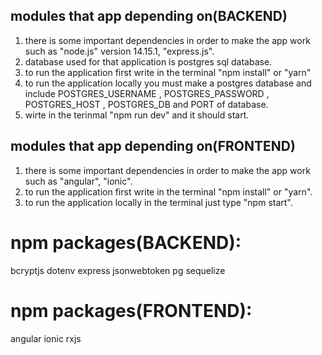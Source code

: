 ## modules that app depending on(BACKEND)
1. there is some important dependencies in order to make the app work such as "node.js" version 14.15.1, "express.js".
2. database used for that application is postgres sql database.
3. to run the application first write in the terminal "npm install" or "yarn"
4. to run the application locally you must make a postgres database and include POSTGRES_USERNAME , POSTGRES_PASSWORD , POSTGRES_HOST , POSTGRES_DB and PORT of database.
5. wirte in the terinmal "npm run dev" and it should start.
## modules that app depending on(FRONTEND)
1. there is some important dependencies in order to make the app work such as "angular", "ionic".
2. to run the application first write in the terminal "npm install" or "yarn".
3. to run the application locally in the terminal just type "npm start".

# npm packages(BACKEND):
bcryptjs
dotenv
express
jsonwebtoken
pg
sequelize
# npm packages(FRONTEND):
angular
ionic
rxjs